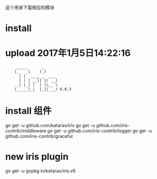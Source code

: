 这个用来下载相应的模块
# install

# upload 2017年1月5日14:22:16

         _____      _
        |_   _|    (_)
          | |  ____ _  ___
          | | | __|| |/ __|
         _| |_| |  | |\__ \
        |_____|_|  |_||___/ 6.0.3 

# install 组件
go get -u github.com/kataras/iris
go get -u github.com/iris-contrib/middleware
go get -u github.com/iris-contrib/logger
go get -u github.com/iris-contrib/graceful




# new iris plugin 
go get -u gopkg.in/kataras/iris.v6